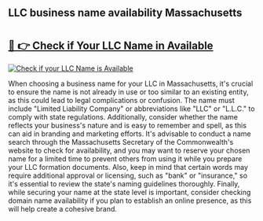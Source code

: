 ## LLC business name availability Massachusetts 

# <h2><a href="http://shrsl.com/4unio">🔗 👉 Check if Your LLC Name in Available</a></h2>

[![Check if your LLC Name is Available](https://llcbible.com/name-availability-button.jpg)](http://shrsl.com/4unio)

When choosing a business name for your LLC in Massachusetts, it's crucial to ensure the name is not already in use or too similar to an existing entity, as this could lead to legal complications or confusion. The name must include "Limited Liability Company" or abbreviations like "LLC" or "L.L.C." to comply with state regulations. Additionally, consider whether the name reflects your business's nature and is easy to remember and spell, as this can aid in branding and marketing efforts. It's advisable to conduct a name search through the Massachusetts Secretary of the Commonwealth's website to check for availability, and you may want to reserve your chosen name for a limited time to prevent others from using it while you prepare your LLC formation documents. Also, keep in mind that certain words may require additional approval or licensing, such as "bank" or "insurance," so it's essential to review the state's naming guidelines thoroughly. Finally, while securing your name at the state level is important, consider checking domain name availability if you plan to establish an online presence, as this will help create a cohesive brand.
